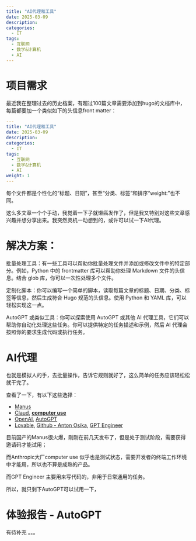 ```yaml
---
title: "AI代理和工具"
date: 2025-03-09
description:
categories:
  - IT
tags:
  - 互联网
  - 数学&计算机
  - AI
---
```


# 项目需求

最近我在整理过去的历史档案，有超过100篇文章需要添加到hugo的文档库中，每篇都要加一个类似如下的头信息front matter：

```yaml
---
title: "AI代理和工具"
date: 2025-03-09
description:
categories:
  - IT
tags:
  - 互联网
  - 数学&计算机
  - AI
weight: 1
---
```
每个文件都是个性化的“标题、日期”，甚至“分类、标签”和排序“weight:”也不同。

这么多文章一个个手动，我觉着一下子就懒癌发作了，但是我又特别对这些文章感兴趣并想分享出来。我突然灵机一动想到的，或许可以试一下AI代理。

# 解决方案：

批量处理工具：有一些工具可以帮助你批量处理文件并添加或修改文件中的特定部分。例如，Python 中的 frontmatter 库可以帮助你处理 Markdown 文件的头信息。结合 glob 库，你可以一次性处理多个文件。

定制化脚本：你可以编写一个简单的脚本，读取每篇文章的标题、日期、分类、标签等信息，然后生成符合 Hugo 规范的头信息。使用 Python 和 YAML 库，可以轻松实现这一点。

AutoGPT 或类似工具：你可以探索使用 AutoGPT 或其他 AI 代理工具，它们可以帮助你自动化处理这些任务。你可以提供特定的任务描述和示例，然后 AI 代理会按照你的要求生成代码或执行任务。

# AI代理
也就是模拟人的手，去批量操作，告诉它规则就好了，这么简单的任务应该轻松松就干完了。

查看了一下，有以下这些选择：

- [Manus](https://manus.im/)
- [Claud](https://claude.ai/), [**computer use**](https://docs.anthropic.com/en/docs/agents-and-tools/computer-use)
- [OpenAI](https://openai.com), [AutoGPT](https://agpt.co/)
- [Lovable](https://lovable.dev/), [Github - Anton Osika](https://github.com/AntonOsika/gpt-engineer), [GPT Engineer](https://chatgpt.com/g/g-WwXQO67cv-gpt-engineer)
  

目前国产的Manus很火爆，刚刚在前几天发布了，但是处于测试阶段，需要获得邀请码才能试用；

而Anthropic大厂computer use 似乎也是测试状态，需要开发者的终端工作环境中才能用，所以也不算是成熟的产品。

而GPT Engineer 主要用来写代码的，非用于日常通用的任务。

所以，就只剩下AutoGPT可以试用一下，

# 体验报告 - AutoGPT

有待补充 。。。